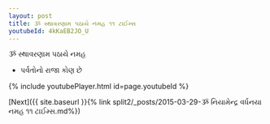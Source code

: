 ```yaml
---
layout: post
title: ૐ સ્થાવરણામ પઠાયે નમહ ૧૧ ટાઈમ્સ
youtubeId: 4kKaEB2JO_U
---
```

 
 
 ૐ સ્થાવરણામ પઠાયે નમહ  
 
 -  પર્વતોનો રાજા કોણ છે 
 
  
 
  
 
 
 
 
 
 


{% include youtubePlayer.html id=page.youtubeId %}
 
[Next]({{ site.baseurl }}{% link  split2/_posts/2015-03-29-ૐ નિયામેન્દ્ર વર્ધનયા નમહ ૧૧ ટાઈમ્સ.md%})
 
